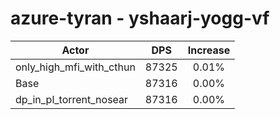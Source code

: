 # azure-tyran - yshaarj-yogg-vf
| Actor | DPS | Increase |
|---|:---:|:---:|
|only_high_mfi_with_cthun|87325|0.01%|
|Base|87316|0.00%|
|dp_in_pl_torrent_nosear|87316|0.00%|
